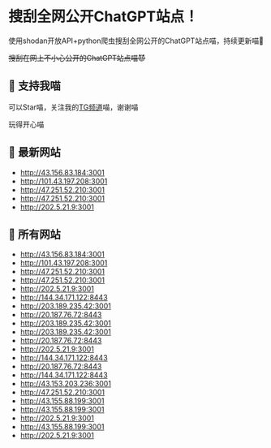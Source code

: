 # 搜刮全网公开ChatGPT站点！

使用shodan开放API+python爬虫搜刮全网公开的ChatGPT站点喵，持续更新喵🥳

~~搜刮在网上不小心公开的ChatGPT站点喵😈~~

## 🚀 支持我喵

可以Star喵，关注我的[TG频道](https://t.me/puddin_share)喵，谢谢喵

玩得开心喵

## 📖 最新网站

- http://43.156.83.184:3001
- http://101.43.197.208:3001
- http://47.251.52.210:3001
- http://47.251.52.210:3001
- http://202.5.21.9:3001


## 📖 所有网站

- http://43.156.83.184:3001
- http://101.43.197.208:3001
- http://47.251.52.210:3001
- http://47.251.52.210:3001
- http://202.5.21.9:3001
- http://144.34.171.122:8443
- http://203.189.235.42:3001
- http://20.187.76.72:8443
- http://203.189.235.42:3001
- http://203.189.235.42:3001
- http://20.187.76.72:8443
- http://202.5.21.9:3001
- http://144.34.171.122:8443
- http://20.187.76.72:8443
- http://144.34.171.122:8443
- http://43.153.203.236:3001
- http://47.251.52.210:3001
- http://43.155.88.199:3001
- http://43.155.88.199:3001
- http://202.5.21.9:3001
- http://43.155.88.199:3001
- http://202.5.21.9:3001


